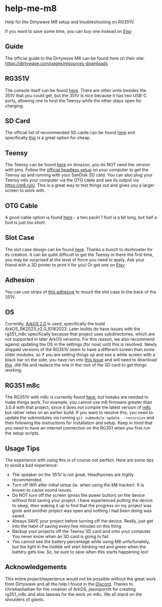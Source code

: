 # help-me-m8
Help for the Dirtywave M8 setup and troubleshooting on RG351V.

If you want to save some time, you can buy one instead on [Etsy](https://www.etsy.com/listing/1637621544/tracker-for-dirtywave-m8-headless-and)

## Guide
The official guide to the Dirtywave M8 can be found here on their site:
https://dirtywave.com/pages/resources-downloads

## RG351V
The console itself can be found [here](https://www.amazon.com/dp/B09CQ1XMX7?th=1). There are other units besides the 351V that you could get, but the 351V is nice because it has two USB-C ports, allowing one to host the Teensy while the other stays open for charging.

## SD Card
The official list of recommended SD cards can be found [here](https://dirtywave.com/pages/recommended-microsd-cards) and specifically [this](https://www.amazon.com/SanDisk-Ultra-UHS-I-Memory-Adapter/dp/B00M55C0NS?th=1) is a great option for cheap.

## Teensy
The Teensy can be found [here](https://www.amazon.com/PJRC-Cortex-M7-Processor-iMXRT1062-Without/dp/B088JY7P2H) on Amazon, you do NOT need the version with pins. Follow the [official headless setup](https://github.com/DirtyWave/M8Docs/blob/main/docs/M8HeadlessSetup.md) on your computer to get the Teensy up and running with your SanDisk SD card. You can also plug your Teensy into your computer via the OTG cable and see its output via https://m8.run/. This is a great way to test things out and gives you a larger screen to work with.

## OTG Cable
A good cable option is found [here](https://www.amazon.com/gp/product/B09DG4DXQC/ref=ppx_yo_dt_b_asin_title_o02_s00?ie=UTF8&th=1) - a two pack! 1 foot is a bit long, but half a foot is just too short.

## Slot Case
The slot case design can be found [here](https://www.thingiverse.com/thing:4965543). Thanks a bunch to dschroeter for its creation. It can be quite difficult to get the Teensy in there the first time, you may be surprised at the level of force you need to apply. Ask your friend with a 3D printer to print it for you! Or get one on [Etsy](https://www.etsy.com/listing/1417826298/high-quality-teensy-41-m8-headless)

## Adhesion
You can use strips of [this adhesive](https://www.amazon.com/dp/B09FY9MCQB?ref=ppx_yo2ov_dt_b_product_details&th=1) to mount the slot case to the back of the 351V.

## OS
Currently, [ArkOS 2.0](https://github.com/christianhaitian/arkos) is used, specifically the build ArkOS_RK2023_v2.0_10162023. Later builds do have issues with the rg351_m8c specifically because that project uses subdirectories, which are not supported in later ArkOS versions. For this reason, we also recommend against updating the OS in the settings (for now) until this is resolved. Newly shipped versions of the RG351V seem to have a different screen than some older modules, so if you are setting things up and see a white screen with a black bar on the side, you have run into [this issue](https://github.com/christianhaitian/arkos/issues/662) and will need to download [this](https://github.com/christianhaitian/arkos/issues/662#issuecomment-1510064072) .dtb file and replace the one in the root of the SD card to get things working.

## RG351 m8c
The RG351V with m8c is currently found [here](https://github.com/jasonporritt/rg351_m8c), but tweaks are needed to make things work. For example, you cannot use m8 firmware greater than 3.0.4 with that project, since it does not compile the latest version of [m8c](https://github.com/laamaa/m8c/) but rather relies on an earlier build. If you want to resolve this, you need to update the submodules via running `git submodule update --recursive` and then following the instructions for installation and setup. Keep in mind that you need to have an internet connection on the RG351 when you first run the setup scripts.

## Usage Tips
The experience with using this is of course not perfect. Here are some tips to avoid a bad experience:
- The speaker on the 351V is not great. Headhpones are highly recommended.
- Turn off Wifi after initial setup (ie. when using the M8 tracker). It is known to cause sound issues.
- Do NOT turn off the screen (press the power button) on the device without first saving your project. I have experienced putting the device to sleep, then waking it up to find that the progress on my project was gone and another project was open and nothing I had been doing was saved.
- Always SAVE your project before turning off the device. Really, just get into the habit of saving every few minutes on this thing.
- Backup your projects off the Teensy SD card and onto your computer. You never know when an SD card is going to fail.
- You cannot see the battery percentage while using M8 unfortunately, but the light in the middle will start blinking red and green when the battery gets low. So, be sure to save when this starts happening too!

## Acknowledgements
This entire project/experience would not be possible without the great work from Dirtywave and all the help I found in the [Discord](https://discord.gg/WEavjFNYHh). Thanks to christianhaitian for the creation of ArkOS, jasonporritt for creating rg351_m8c and also laamaa for the work on m8c. We all stand on the shoulders of giants.
